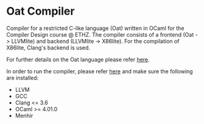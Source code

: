 # Oat Compiler
Compiler for a restricted C-like language (Oat) written in OCaml for the Compiler Design course @ ETHZ.
The compiler consists of a frontend (Oat -> LLVMlite) and backend (LLVMlite -> X86lite). For the compilation of X86lite, Clang's backend is used.

For further details on the Oat language please refer [here](https://www.cis.upenn.edu/~cis341/20sp/hw/hw04/oat.pdf).

In order to run the compiler, please refer [here](https://github.com/sw9/oat-v1-compiler#use) and make sure the following are installed:
  - LLVM
  - GCC
  - Clang <= 3.6
  - OCaml >= 4.01.0
  - Menhir
